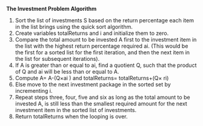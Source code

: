 **The Investment Problem Algorithm**<br>

1. Sort the list of investments S based on the return percentage each item in the list brings using the quick sort algorithm. 
2. Create variables totalReturns and i and initialize them to zero.
3. Compare the total amount to be invested A first to the investment item in the list with the highest return percentage required ai. (This would be the first for a sorted list for the first iteration, and then the next item in the list for subsequent iterations).
4. If A is greater than or equal to ai, find a quotient Q, such that the product of Q and ai will be less than or equal to A.
5. Compute A= A-(Q×ai ) and totalReturns= totalReturns+(Q× ri)
6. Else move to the next investment package in the sorted set by incrementing i.
7. Repeat steps three, four, five and six as long as the total amount to be invested A, is still less than the smallest required amount for the next investment item in the  sorted list of investments.
8. Return totalReturns when the looping is over.
